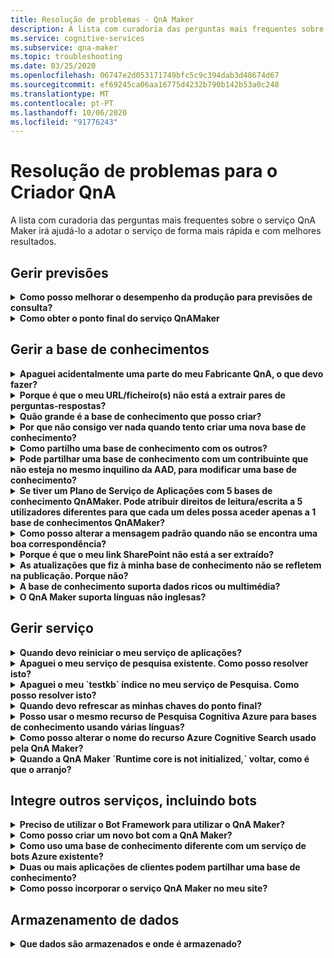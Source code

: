 ```yaml
---
title: Resolução de problemas - QnA Maker
description: A lista com curadoria das perguntas mais frequentes sobre o serviço QnA Maker irá ajudá-lo a adotar o serviço de forma mais rápida e com melhores resultados.
ms.service: cognitive-services
ms.subservice: qna-maker
ms.topic: troubleshooting
ms.date: 03/25/2020
ms.openlocfilehash: 06747e2d053171749bfc5c9c394dab3d48674d67
ms.sourcegitcommit: ef69245ca06aa16775d4232b790b142b53a0c248
ms.translationtype: MT
ms.contentlocale: pt-PT
ms.lasthandoff: 10/06/2020
ms.locfileid: "91776243"
---
```

# <a name="troubleshooting-for-qna-maker"></a>Resolução de problemas para o Criador QnA

A lista com curadoria das perguntas mais frequentes sobre o serviço QnA Maker irá ajudá-lo a adotar o serviço de forma mais rápida e com melhores resultados.

<a name="how-to-get-the-qnamaker-service-hostname"></a>

## <a name="manage-predictions"></a>Gerir previsões

<details>
<summary><b>Como posso melhorar o desempenho da produção para previsões de consulta?</b></summary>

**Resposta**: Os problemas de desempenho de produção indicam que precisa de aumentar tanto para o seu serviço de Aplicação como para a sua Pesquisa Cognitiva. Considere adicionar uma réplica à sua Pesquisa Cognitiva para melhorar o desempenho.

Saiba mais sobre [os níveis de preços.](Concepts/azure-resources.md)
</details>

<details>
<summary><b>Como obter o ponto final do serviço QnAMaker</b></summary>

**Resposta**: O ponto final do serviço QnAMaker é útil para depurar propósitos quando contacte o Suporte QnAMaker ou o UserVoice. O ponto final é um URL neste formulário: `https://your-resource-name.azurewebsites.net` .

1. Aceda ao seu serviço QnAMaker (grupo de recursos) no [portal Azure](https://portal.azure.com)

    ![Grupo de recursos QnAMaker Azure no portal Azure](./media/qnamaker-how-to-troubleshoot/qnamaker-azure-resourcegroup.png)

1. Selecione o Serviço de Aplicações associado ao recurso QnA Maker. Normalmente, os nomes são os mesmos.

     ![Selecione O Serviço de Aplicações QnAMaker](./media/qnamaker-how-to-troubleshoot/qnamaker-azure-appservice.png)

1. O URL de ponto final está disponível na secção Visão Geral

    ![Ponto final do QnAMaker](./media/qnamaker-how-to-troubleshoot/qnamaker-azure-gethostname.png)

</details>

## <a name="manage-the-knowledge-base"></a>Gerir a base de conhecimentos

<details>
<summary><b>Apaguei acidentalmente uma parte do meu Fabricante QnA, o que devo fazer?</b></summary>

**Resposta**: Não elimine nenhum dos serviços Azure criados juntamente com o recurso QnA Maker, como Search ou Web App. Estes são necessários para que o QnA Maker funcione, se eliminar um, o QnA Maker deixará de funcionar corretamente.

Todos os deletes são permanentes, incluindo pares de perguntas e respostas, ficheiros, URLs, perguntas e respostas personalizadas, bases de conhecimento ou recursos Azure. Certifique-se de que exporta a sua base de conhecimento a partir da página **Definições** antes de eliminar qualquer parte da sua base de conhecimento.

</details>

<details>
<summary><b>Porque é que o meu URL/ficheiro(s) não está a extrair pares de perguntas-respostas?</b></summary>

**Resposta**: É possível que o QnA Maker não possa extrair automaticamente algum conteúdo de perguntas e respostas (QnA) a partir de URLs FAQ válidos. Nesses casos, pode colar o conteúdo QnA num ficheiro .txt e ver se a ferramenta pode ingerir. Em alternativa, pode adicionar conteúdo editorialmente à sua base de conhecimento através do [portal QnA Maker](https://qnamaker.ai).

</details>

<details>
<summary><b>Quão grande é a base de conhecimento que posso criar?</b></summary>

**Resposta**: O tamanho da base de conhecimento depende da pesquisa SKU of Azure que escolher ao criar o serviço QnA Maker. Leia [aqui](./Tutorials/choosing-capacity-qnamaker-deployment.md) para mais detalhes.

</details>

<details>
<summary><b>Por que não consigo ver nada quando tento criar uma nova base de conhecimento?</b></summary>

**Resposta**: Ainda não criou nenhum serviço da QnA Maker em Azure. Leia [aqui](./How-To/set-up-qnamaker-service-azure.md) para aprender a fazer isso.

</details>

<details>
<summary><b>Como partilho uma base de conhecimento com os outros?</b></summary>

**Resposta**: A partilha funciona ao nível de um serviço QnA Maker, ou seja, todas as bases de conhecimento do serviço serão partilhadas. Leia [aqui](./How-To/collaborate-knowledge-base.md) como colaborar numa base de conhecimento.

</details>

<details>
<summary><b>Pode partilhar uma base de conhecimento com um contribuinte que não esteja no mesmo inquilino da AAD, para modificar uma base de conhecimento?</b></summary>

**Resposta**: A partilha baseia-se no controlo de acesso baseado em funções Azure (Azure RBAC). Se puder partilhar _qualquer_ recurso em Azure com outro utilizador, também pode partilhar o QnA Maker.

</details>

<details>
<summary><b>Se tiver um Plano de Serviço de Aplicações com 5 bases de conhecimento QnAMaker. Pode atribuir direitos de leitura/escrita a 5 utilizadores diferentes para que cada um deles possa aceder apenas a 1 base de conhecimentos QnAMaker?</b></summary>

**Resposta**: Pode partilhar um serviço QnAMaker inteiro, não bases de conhecimento individuais.

</details>

<details>
<summary><b>Como posso alterar a mensagem padrão quando não se encontra uma boa correspondência?</b></summary>

**Resposta**: A mensagem predefinida faz parte das definições do seu serviço de Aplicação.
- Aceda ao seu recurso de serviço app no portal Azure

![serviço de app do qnamaker](./media/qnamaker-faq/qnamaker-resource-list-appservice.png)
- Clique na opção **Definições**

![qnamaker configurações de serviço de aplicativos](./media/qnamaker-faq/qnamaker-appservice-settings.png)
- Alterar o valor da definição **defaultAnswer**
- Reinicie o seu serviço de Aplicação

![qnamaker appservice reiniciar](./media/qnamaker-faq/qnamaker-appservice-restart.png)


</details>

<details>
<summary><b>Porque é que o meu link SharePoint não está a ser extraído?</b></summary>

**Resposta**: Consulte [as localizações da fonte de dados](./Concepts/knowledge-base.md#data-source-locations) para obter mais informações.

</details>

<details>
<summary><b>As atualizações que fiz à minha base de conhecimento não se refletem na publicação. Porque não?</b></summary>

**Resposta**: Todas as operações de edição, seja numa atualização, teste ou definição de tabela, têm de ser guardadas antes de poderem ser publicadas. Certifique-se de que **clica** no botão Guardar e treinar após cada operação de edição.

</details>

<details>
<summary><b>A base de conhecimento suporta dados ricos ou multimédia?</b></summary>

**Resposta**:

#### <a name="multimedia-auto-extraction-for-files-and-urls"></a>Extração automática multimédia para ficheiros e URLs

* URLS - capacidade limitada de conversão HTML-para-Markdown.
* Ficheiros - não suportados

#### <a name="answer-text-in-markdown"></a>Texto de resposta em marcação
Uma vez que os pares QnA estejam na base de conhecimento, você pode editar o texto de marcação de uma resposta para incluir links para os meios de comunicação disponíveis a partir de URLs públicos.


</details>

<details>
<summary><b>O QnA Maker suporta línguas não inglesas?</b></summary>

**Resposta**: Ver mais detalhes sobre [línguas apoiadas.](./Overview/languages-supported.md)

Se tiver conteúdo de vários idiomas, certifique-se de criar um serviço separado para cada idioma.

</details>

## <a name="manage-service"></a>Gerir serviço

<details>
<summary><b>Quando devo reiniciar o meu serviço de aplicações?</b></summary>

**Resposta**: Refresque o seu serviço de aplicações quando o ícone de precaução estiver ao lado do valor da versão para a base de conhecimento na tabela **de teclas Endpoint** na [página](https://www.qnamaker.ai/UserSettings) **Definições** do Utilizador .

</details>

<details>
<summary><b>Apaguei o meu serviço de pesquisa existente. Como posso resolver isto?</b></summary>

**Resposta**: Se eliminar um índice de Pesquisa Cognitiva Azure, a operação é final e o índice não pode ser recuperado.

</details>

<details>
<summary><b>Apaguei o meu `testkb` índice no meu serviço de Pesquisa. Como posso resolver isto?</b></summary>

**Resposta:** Os seus dados antigos não podem ser recuperados. Crie um novo recurso QnA Maker e crie novamente a sua base de conhecimento.

</details>

<details>
<summary><b>Quando devo refrescar as minhas chaves do ponto final?</b></summary>

**Resposta:** Refresque as chaves do ponto final se suspeitar que foram comprometidas.

</details>

<details>
<summary><b>Posso usar o mesmo recurso de Pesquisa Cognitiva Azure para bases de conhecimento usando várias línguas?</b></summary>

**Resposta**: Para utilizar várias bases linguísticas e múltiplas bases de conhecimento, o utilizador tem de criar um recurso QnA Maker para cada idioma. Isto criará um serviço de pesquisa Azure separado por idioma. Misturar diferentes bases de conhecimento de linguagem num único serviço de pesquisa Azure resultará numa relevância degradada dos resultados.

</details>

<details>
<summary><b>Como posso alterar o nome do recurso Azure Cognitive Search usado pela QnA Maker?</b></summary>

**Resposta**: O nome do recurso Azure Cognitive Search é o nome de recurso do QnA Maker com algumas letras aleatórias anexadas no final. Isto torna difícil distinguir entre múltiplos recursos de pesquisa para o QnA Maker. Crie um serviço de pesquisa separado (nomeando-o como gostaria) e conecte-o ao seu Serviço QnA. Os passos são semelhantes aos passos que precisa de fazer para [atualizar uma pesquisa do Azure.](How-To/set-up-qnamaker-service-azure.md#upgrade-the-azure-cognitive-search-service)

</details>

<details>
<summary><b>Quando a QnA Maker `Runtime core is not initialized,` voltar, como é que o arranjo?</b></summary>

**Resposta**: O espaço do disco para o seu serviço de aplicações pode estar cheio. Passos para corrigir o seu espaço em disco:

1. No [portal Azure,](https://portal.azure.com)selecione o seu serviço de App do Criador QnA e, em seguida, pare o serviço.
1. Enquanto ainda está no serviço app, selecione **Ferramentas de Desenvolvimento,** em seguida, **Ferramentas Avançadas,** em seguida, **Vá**. Isto abre uma nova janela do navegador.
1. Selecione **a consola Debug**e, em seguida, **CMD** para abrir uma ferramenta de linha de comando.
1. Navegue para o _site/wwwroot/Data/QnAMaker/diretório._
1. Remova todas as pastas cujo nome começa `rd` por .

    **Não elimine** o seguinte:

    * KbIdToRankerMappings.txt arquivo
    * EndpointSettings.jsno arquivo
    * Pasta EndpointKeys

1. Inicie o serviço app.
1. Aceda à sua base de conhecimentos para verificar se funciona agora.

</details>

## <a name="integrate-with-other-services-including-bots"></a>Integre outros serviços, incluindo bots

<details>
<summary><b>Preciso de utilizar o Bot Framework para utilizar o QnA Maker?</b></summary>

**Resposta**: Não, não precisa de utilizar a [Estrutura bot](https://github.com/Microsoft/botbuilder-dotnet) com o Fabricante QnA. No entanto, o QnA Maker é oferecido como um dos vários modelos no [Azure Bot Service](https://docs.microsoft.com/azure/bot-service/?view=azure-bot-service-4.0). O Bot Service permite o rápido desenvolvimento inteligente de bots através do Microsoft Bot Framework, e funciona num ambiente sem servidor.

</details>

<details>
<summary><b>Como posso criar um novo bot com a QnA Maker?</b></summary>

**Resposta**: Siga as instruções [desta](./Quickstarts/create-publish-knowledge-base.md) documentação para criar o seu Bot com o Serviço Azure Bot.

</details>

<details>
<summary><b>Como uso uma base de conhecimento diferente com um serviço de bots Azure existente?</b></summary>

**Resposta**: Precisa de ter as seguintes informações sobre a sua base de conhecimentos:

* Identificação da base de conhecimento.
* O nome de subdomínio personalizado da base de conhecimento publicado, conhecido como `host` , encontrado na página De **Definições** após a sua publicação.
* A chave de ponto final publicada da base de conhecimento - encontrada na página **Definições** após a sua publicação.

Com esta informação, aceda ao serviço de aplicações do seu bot no portal Azure. Em **Definições -> configurações de configuração -> configurações de aplicação**, altere esses valores.

A chave final da base de conhecimento está rotulada `QnAAuthkey` no serviço ABS.

</details>

<details>
<summary><b>Duas ou mais aplicações de clientes podem partilhar uma base de conhecimento?</b></summary>

**Resposta**: Sim, a base de conhecimento pode ser questionada a partir de qualquer número de clientes. Se a resposta da base de conhecimento parecer lenta ou de tempo, considere a atualização do nível de serviço para o serviço de aplicações associado à base de conhecimento.

</details>

<details>
<summary><b>Como posso incorporar o serviço QnA Maker no meu site?</b></summary>

**Resposta**: Siga estes passos para incorporar o serviço QnA Maker como um controlo de chat web no seu website:

1. Crie o seu bot FAQ seguindo as instruções [aqui.](./Quickstarts/create-publish-knowledge-base.md)
2. Ativar o chat web seguindo os passos [aqui](https://docs.microsoft.com/azure/bot-service/bot-service-channel-connect-webchat)

</details>

## <a name="data-storage"></a>Armazenamento de dados

<details>
<summary><b>Que dados são armazenados e onde é armazenado?</b></summary>

**Resposta**:

Ao criar o seu serviço QnA Maker, selecionou uma região Azure. As suas bases de conhecimento e ficheiros de registo estão armazenados nesta região.

</details>